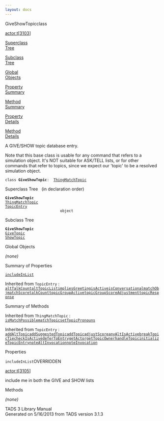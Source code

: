 ```yaml
---
layout: docs
---
```

<span class="title">GiveShowTopic</span><span class="type">class</span>

[actor.t](../file/actor.t.html)\[[3103](../source/actor.t.html#3103)\]

[Superclass  
Tree](#_SuperClassTree_)

[Subclass  
Tree](#_SubClassTree_)

[Global  
Objects](#_ObjectSummary_)

[Property  
Summary](#_PropSummary_)

[Method  
Summary](#_MethodSummary_)

[Property  
Details](#_Properties_)

[Method  
Details](#_Methods_)



A GIVE/SHOW topic database entry.

Note that this base class is usable for any command that refers to a
simulation object. It's NOT suitable for ASK/TELL lists, or for other
commands that refer to topics, since we expect our 'topic' to be a
resolved simulation object.

`class `**`GiveShowTopic`**` :   `[`ThingMatchTopic`](../object/ThingMatchTopic.html)



<span id="_SuperClassTree_"></span>



<span class="hdln">Superclass Tree</span>   (in declaration order)



**`GiveShowTopic`**  
[`ThingMatchTopic`](../object/ThingMatchTopic.html)  
[`TopicEntry`](../object/TopicEntry.html)  
`                         object`  
<span id="_SubClassTree_"></span>



<span class="hdln">Subclass Tree</span>  



**`GiveShowTopic`**  
[`GiveTopic`](../object/GiveTopic.html)  
[`ShowTopic`](../object/ShowTopic.html)  
<span id="_ObjectSummary_"></span>



<span class="hdln">Global Objects</span>  



*(none)* <span id="_PropSummary_"></span>



<span class="hdln">Summary of Properties</span>  



[`includeInList`](#includeInList)



Inherited from `TopicEntry` :  
[`altTalkCount`](../object/TopicEntry.html#altTalkCount)[`altTopicList`](../object/TopicEntry.html#altTopicList)[`impliesGreeting`](../object/TopicEntry.html#impliesGreeting)[`isActive`](../object/TopicEntry.html#isActive)[`isConversational`](../object/TopicEntry.html#isConversational)[`matchObj`](../object/TopicEntry.html#matchObj)[`matchScore`](../object/TopicEntry.html#matchScore)[`talkCount`](../object/TopicEntry.html#talkCount)[`topicGroupActive`](../object/TopicEntry.html#topicGroupActive)[`topicGroupScoreAdjustment`](../object/TopicEntry.html#topicGroupScoreAdjustment)[`topicResponse`](../object/TopicEntry.html#topicResponse)

<span id="_MethodSummary_"></span>



<span class="hdln">Summary of Methods</span>  





Inherited from `ThingMatchTopic` :  
[`isMatchPossible`](../object/ThingMatchTopic.html#isMatchPossible)[`matchTopic`](../object/ThingMatchTopic.html#matchTopic)[`setTopicPronouns`](../object/ThingMatchTopic.html#setTopicPronouns)

Inherited from `TopicEntry` :  
[`addAltTopic`](../object/TopicEntry.html#addAltTopic)[`addSuggestedTopic`](../object/TopicEntry.html#addSuggestedTopic)[`addTopic`](../object/TopicEntry.html#addTopic)[`adjustScore`](../object/TopicEntry.html#adjustScore)[`anyAltIsActive`](../object/TopicEntry.html#anyAltIsActive)[`breakTopicTie`](../object/TopicEntry.html#breakTopicTie)[`checkIsActive`](../object/TopicEntry.html#checkIsActive)[`deferToEntry`](../object/TopicEntry.html#deferToEntry)[`getActor`](../object/TopicEntry.html#getActor)[`getTopicOwner`](../object/TopicEntry.html#getTopicOwner)[`handleTopic`](../object/TopicEntry.html#handleTopic)[`initializeTopicEntry`](../object/TopicEntry.html#initializeTopicEntry)[`noteAltInvocation`](../object/TopicEntry.html#noteAltInvocation)[`noteInvocation`](../object/TopicEntry.html#noteInvocation)

<span id="_Properties_"></span>



<span class="hdln">Properties</span>  



<span id="includeInList"></span>

`includeInList`<span class="rem">OVERRIDDEN</span>

[actor.t](../file/actor.t.html)\[[3105](../source/actor.t.html#3105)\]



include me in both the GIVE and SHOW lists



<span id="_Methods_"></span>



<span class="hdln">Methods</span>  



*(none)*



TADS 3 Library Manual  
Generated on 5/16/2013 from TADS version 3.1.3


